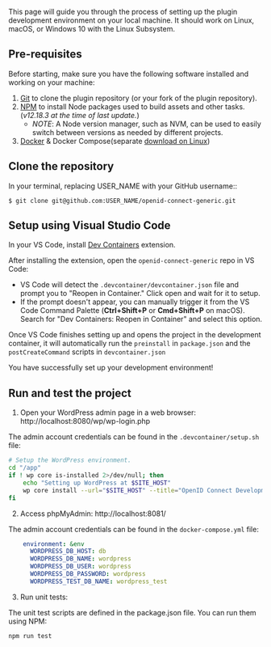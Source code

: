 This page will guide you through the process of setting up the plugin development environment on your local machine. It should work on Linux, macOS, or Windows 10 with the Linux Subsystem.

## Pre-requisites
Before starting, make sure you have the following software installed and working on your machine:

1. [Git](https://git-scm.com/book/en/v2/Getting-Started-Installing-Git) to clone the plugin repository (or your fork of the plugin repository).
2. [NPM](https://www.npmjs.com/get-npm) to install Node packages used to build assets and other tasks. (*v12.18.3 at the time of last update.*)
    - *NOTE*: A Node version manager, such as NVM, can be used to easily switch between versions as needed by different projects.
3. [Docker](https://docs.docker.com/get-docker/) & Docker Compose(separate [download on Linux](https://docs.docker.com/compose/install/))

## Clone the repository
In your terminal, replacing USER_NAME with your GitHub username::
```
$ git clone git@github.com:USER_NAME/openid-connect-generic.git
```

## Setup using Visual Studio Code
In your VS Code, install [Dev Containers](https://marketplace.visualstudio.com/items?itemName=ms-vscode-remote.remote-containers) extension.

After installing the extension, open the `openid-connect-generic` repo in VS Code:

- VS Code will detect the `.devcontainer/devcontainer.json` file and prompt you to "Reopen in Container." Click open and wait for it to setup.
- If the prompt doesn't appear, you can manually trigger it from the VS Code Command Palette (**Ctrl+Shift+P** or **Cmd+Shift+P** on macOS). Search for "Dev Containers: Reopen in Container" and select this option.

Once VS Code finishes setting up and opens the project in the development container, it will automatically run the `preinstall` in `package.json` and the `postCreateCommand` scripts in `devcontainer.json`

You have successfully set up your development environment!

## Run and test the project

1. Open your WordPress admin page in a web browser: http://localhost:8080/wp/wp-login.php

The admin account credentials can be found in the `.devcontainer/setup.sh` file:
```bash
# Setup the WordPress environment.
cd "/app"
if ! wp core is-installed 2>/dev/null; then
	echo "Setting up WordPress at $SITE_HOST"
	wp core install --url="$SITE_HOST" --title="OpenID Connect Development" --admin_user="admin" --admin_email="admin@example.com" --admin_password="password" --skip-email --quiet
fi
```

2. Access phpMyAdmin: http://localhost:8081/

The admin account credentials can be found in the `docker-compose.yml` file:
```yml
    environment: &env
      WORDPRESS_DB_HOST: db
      WORDPRESS_DB_NAME: wordpress
      WORDPRESS_DB_USER: wordpress
      WORDPRESS_DB_PASSWORD: wordpress
      WORDPRESS_TEST_DB_NAME: wordpress_test
```

3. Run unit tests:

The unit test scripts are defined in the package.json file. You can run them using NPM:
```bash
npm run test
```